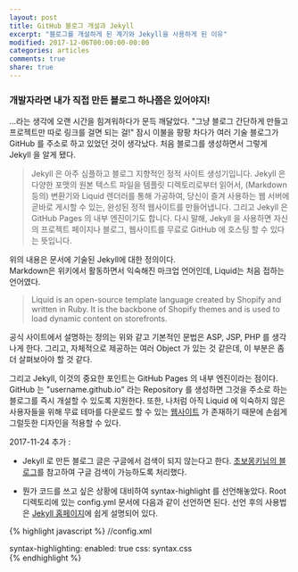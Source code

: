 ```yaml
---
layout: post
title: GitHub 블로그 개설과 Jekyll
excerpt: "블로그를 개설하게 된 계기와 Jekyll을 사용하게 된 이유"
modified: 2017-12-06T00:00:00-00:00
categories: articles
comments: true
share: true
---
```


### 개발자라면 내가 직접 만든 블로그 하나쯤은 있어야지!

...라는 생각에 오랜 시간을 힘겨워하다가 문득 깨달았다. "그냥 블로그 간단하게 만들고 프로젝트만 따로 링크를 걸면 되는 걸!" 잠시 이불을 팡팡 차다가 여러 기술 블로그가 GitHub 를 주소로 하고 있었던 것이 생각났다. 처음 블로그를 생성하면서 그렇게 Jekyll 을 알게 됐다.

>Jekyll 은 아주 심플하고 블로그 지향적인 정적 사이트 생성기입니다. Jekyll 은 다양한 포맷의 원본 텍스트 파일을 템플릿 디렉토리로부터 읽어서, (Markdown 등의) 변환기와 Liquid 렌더러를 통해 가공하여, 당신이 즐겨 사용하는 웹 서버에 곧바로 게시할 수 있는, 완성된 정적 웹사이트를 만들어냅니다. 그리고 Jekyll 은 GitHub Pages 의 내부 엔진이기도 합니다. 다시 말해, Jekyll 을 사용하면 자신의 프로젝트 페이지나 블로그, 웹사이트를 무료로 GitHub 에 호스팅 할 수 있다는 뜻입니다.

위의 내용은 문서에 기술된 Jekyll에 대한 정의이다.  
Markdown은 위키에서 활동하면서 익숙해진 마크업 언어인데, Liquid는 처음 접하는 언어였다.

>Liquid is an open-source template language created by Shopify and written in Ruby. It is the backbone of Shopify themes and is used to load dynamic content on storefronts.

공식 사이트에서 설명하는 정의는 위와 같고 기본적인 문법은 ASP, JSP, PHP 를 생각나게 한다. 그리고, 자체적으로 제공하는 여러 Object 가 있는 것 같은데, 이 부분은 좀더 살펴보아야 할 것 같다.

그리고 Jekyll, 이것의 중요한 포인트는 GitHub Pages 의 내부 엔진이라는 점이다. GitHub 는 "username.github.io" 라는 Repository 를 생성하면 그것을 주소로 하는 블로그를 즉시 개설할 수 있도록 지원한다. 또한, 나처럼 아직 Liquid 에 익숙하지 않은 사용자들을 위해 무료 테마를 다운로드 할 수 있는 [웹사이트](http://jekyllthemes.org/) 가 존재하기 때문에 손쉽게 그럴듯한 디자인을 적용할 수 있다.

2017-11-24 추가 :

* Jekyll 로 만든 블로그 글은 구글에서 검색이 되지 않는다고 한다. [초보몽키님의 블로그](https://wayhome25.github.io/etc/2017/02/20/google-search-sitemap-jekyll/)를 참고하여 구글 검색이 가능하도록 처리했다.

* 뭔가 코드를 쓰고 싶은 상황에 대비하여 syntax-highlight 를 선언해놓았다. Root 디렉토리에 있는 config.yml 문서에 다음과 같이 선언하면 된다. 선언 후의 사용법은 [Jekyll 홈페이지](https://jekyllrb.com/docs/templates/#code-snippet-highlighting)에 쉽게 설명되어 있다.

{% highlight javascript %}
//config.xml

syntax-highlighting:
  enabled:   true
  css:       syntax.css  
{% endhighlight %}
